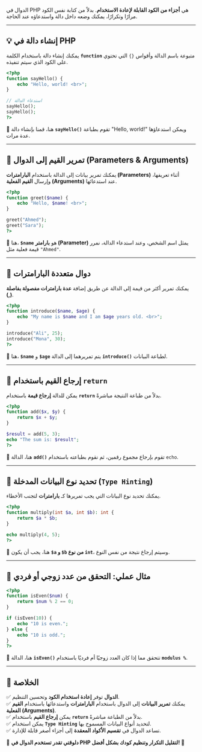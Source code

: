 الدوال في PHP هي **أجزاء من الكود القابلة لإعادة الاستخدام**. بدلاً من كتابة نفس الكود مرارًا وتكرارًا، يمكنك وضعه داخل دالة واستدعاؤه عند الحاجة.

---

## **💡 إنشاء دالة في PHP**

يمكنك إنشاء دالة باستخدام الكلمة **`function`** متبوعة باسم الدالة وأقواس `{}` التي تحتوي على الكود الذي سيتم تنفيذه.

```php
<?php
function sayHello() {
    echo "Hello, world! <br>";
}

// استدعاء الدالة
sayHello();
sayHello();
?>
```

🔹 هنا، قمنا بإنشاء دالة **`sayHello()`** تقوم بطباعة "Hello, world!" ويمكن استدعاؤها عدة مرات.

---

## **📌 تمرير القيم إلى الدوال (Parameters & Arguments)**

يمكنك تمرير بيانات إلى الدالة باستخدام **البارامترات (Parameters)** أثناء تعريفها، وإرسال **القيم الفعلية (Arguments)** عند استدعائها.

```php
<?php
function greet($name) {
    echo "Hello, $name! <br>";
}

greet("Ahmed");
greet("Sara");
?>
```

🔹 هنا، **`$name`** هو **بارامتر (Parameter)** يمثل اسم الشخص، وعند استدعاء الدالة، نمرر قيمة فعلية مثل `"Ahmed"`.

---

## **📌 دوال متعددة البارامترات**

يمكنك تمرير أكثر من قيمة إلى الدالة عن طريق إضافة **عدة بارامترات مفصولة بفاصلة (,)**.

```php
<?php
function introduce($name, $age) {
    echo "My name is $name and I am $age years old. <br>";
}

introduce("Ali", 25);
introduce("Mona", 30);
?>
```

🔹 هنا، **`$name`** و **`$age`** يتم تمريرهما إلى الدالة **`introduce()`** لطباعة البيانات.

---

## **📌 إرجاع القيم باستخدام `return`**

يمكن للدالة **إرجاع قيمة** باستخدام **`return`** بدلاً من طباعة النتيجة مباشرةً.

```php
<?php
function add($x, $y) {
    return $x + $y;
}

$result = add(5, 3);
echo "The sum is: $result";
?>
```

🔹 هنا، الدالة **`add()`** تقوم بإرجاع مجموع رقمين، ثم نقوم بطباعته باستخدام `echo`.

---

## **📌 تحديد نوع البيانات المدخلة (`Type Hinting`)**

يمكنك تحديد نوع البيانات التي يجب تمريرها كـ **بارامترات** لتجنب الأخطاء.

```php
<?php
function multiply(int $a, int $b): int {
    return $a * $b;
}

echo multiply(4, 5);
?>
```

🔹 هنا، يجب أن يكون **`$a` و `$b` من نوع `int`**، وسيتم إرجاع نتيجة من نفس النوع.

---

## **📌 مثال عملي: التحقق من عدد زوجي أو فردي**

```php
<?php
function isEven($num) {
    return $num % 2 == 0;
}

if (isEven(10)) {
    echo "10 is even.";
} else {
    echo "10 is odd.";
}
?>
```

🔹 هنا، الدالة **`isEven()`** تتحقق مما إذا كان العدد زوجيًا أم فرديًا باستخدام **`modulus %`**.

---

## **🚀 الخلاصة**

✅ **الدوال** توفر **إعادة استخدام الكود** وتحسين التنظيم.  
✅ يمكنك **تمرير البيانات** إلى الدوال باستخدام **البارامترات** واستدعائها باستخدام **القيم الفعلية (Arguments)**.  
✅ يمكن **إرجاع القيم** باستخدام **`return`** بدلاً من الطباعة مباشرةً.  
✅ يمكن استخدام **`Type Hinting`** لتحديد أنواع البيانات المسموح بها.  
✅ تساعد الدوال في **تقسيم الأكواد المعقدة** إلى أجزاء أصغر قابلة للإدارة.

📌 **دلوقتي تقدر تستخدم الدوال في PHP لتقليل التكرار وتنظيم كودك بشكل أفضل! 🎯**